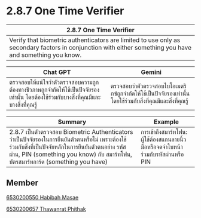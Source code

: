 # 2.8.7 One Time Verifier

| 2.8.7 One Time Verifier |
| ----------- |
| Verify that biometric authenticators are limited to use only as secondary factors in conjunction with either something you have and something you know.      | 




|   Chat GPT | Gemini |
| -------- | ------- |
|ตรวจสอบให้แน่ใจว่าตัวตรวจสอบความถูกต้องทางชีวภาพถูกจำกัดให้ใช้เป็นปัจจัยรองเท่านั้น โดยต้องใช้ร่วมกับบางสิ่งที่คุณมีและบางสิ่งที่คุณรู้  | ตรวจสอบว่าตัวตรวจสอบไบโอเมตริกซ์ถูกจำกัดให้ใช้เป็นปัจจัยรองเท่านั้น โดยใช้ร่วมกับสิ่งที่คุณมีและสิ่งที่คุณรู้    |

| Summary    | Example |
| -------- | ------- |
| 2.8.7 เป็นตัวตรวจสอบ Biometric Authenticators ว่าเป็นปัจจัยรองในการยืนยันตัวตนหรือไม่ เพราะต้องใช้ร่วมกับสิ่งที่เป็นปัจจัยหลักในการยืนยันตัวตนอย่าง รหัสผ่าน, PIN (something you know) กับ สมาร์ทโฟน, บัตรสมาร์ทการ์ด (something you have) | การเข้าถึงสมาร์ทโฟน: ผู้ใช้ต้องสแกนลายนิ้วมือหรือจดจำใบหน้า ร่วมกับรหัสผ่านหรือ PIN    |

## Member
[6530200550 Habibah Masae](chocokorn.github.io/security-requirement)

[6530200657 Thawanrat Phithak](https://github.com/TongYeh/TongYeh.github.io/edit/main/security-requirement)
